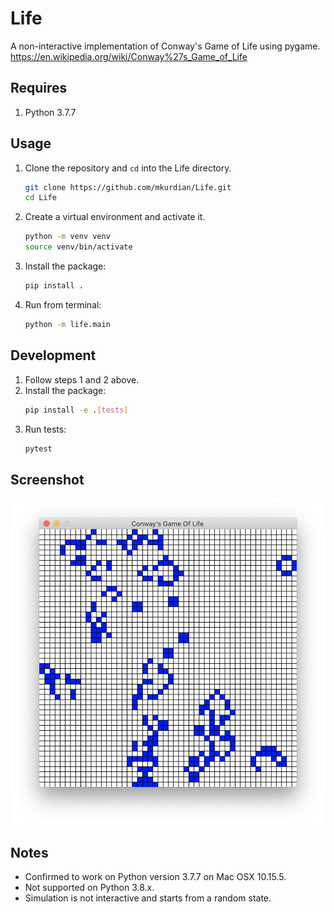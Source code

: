 # Life
A non-interactive implementation of Conway's Game of Life using pygame.
https://en.wikipedia.org/wiki/Conway%27s_Game_of_Life

## Requires
1. Python 3.7.7

## Usage
1. Clone the repository and `cd` into the Life directory.
    ```bash
    git clone https://github.com/mkurdian/Life.git
    cd Life
    ```
1. Create a virtual environment and activate it.
    ```bash
    python -m venv venv
    source venv/bin/activate
    ```
1. Install the package:
    ```bash
    pip install .
    ```
1. Run from terminal:
    ```bash
    python -m life.main
    
## Development
1. Follow steps 1 and 2 above.
1. Install the package:
    ```bash
    pip install -e .[tests]
    ```
1. Run tests:
    ```bash
    pytest
    ```

## Screenshot
![Screenshot](screenshot.png)

## Notes
- Confirmed to work on Python version 3.7.7 on Mac OSX 10.15.5.
- Not supported on Python 3.8.x.
- Simulation is not interactive and starts from a random state.